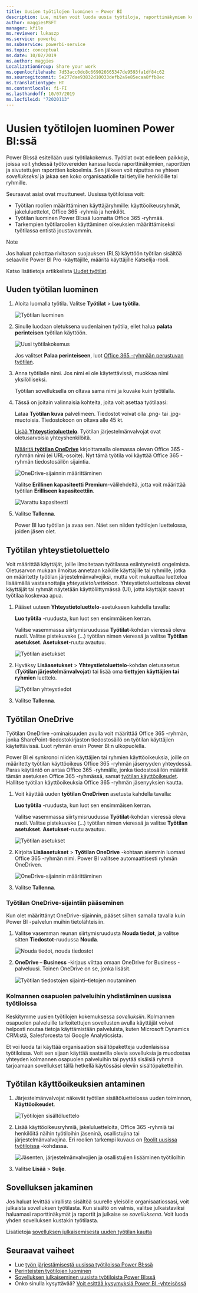 ```yaml
---
title: Uusien työtilojen luominen ̶ Power BI
description: Lue, miten voit luoda uusia työtiloja, raporttinäkymien kokoelmia, raportteja ja sivutettuja raportteja, joiden avulla voit kuvata organisaatiosi keskeisiä mittalukuja.
author: maggiesMSFT
manager: kfile
ms.reviewer: lukaszp
ms.service: powerbi
ms.subservice: powerbi-service
ms.topic: conceptual
ms.date: 10/02/2019
ms.author: maggies
LocalizationGroup: Share your work
ms.openlocfilehash: 7d53acc0dc8c669026665347de9593fa1df84c62
ms.sourcegitcommit: 5e277dae93832d10033defb2a9e85ecaa8ffb8ec
ms.translationtype: HT
ms.contentlocale: fi-FI
ms.lasthandoff: 10/07/2019
ms.locfileid: "72020113"
---
```

# <a name="create-the-new-workspaces-in-power-bi"></a>Uusien työtilojen luominen Power BI:ssä

Power BI:ssä esitellään uusi työtilakokemus. Työtilat ovat edelleen paikkoja, joissa voit yhdessä työtovereiden kanssa luoda raporttinäkymien, raporttien ja sivutettujen raporttien kokoelmia. Sen jälkeen voit niputtaa ne yhteen *sovellukseksi* ja jakaa sen koko organisaatiolle tai tietyille henkilöille tai ryhmille. 

Seuraavat asiat ovat muuttuneet. Uusissa työtiloissa voit:

- Työtilan roolien määrittäminen käyttäjäryhmille: käyttöoikeusryhmät, jakeluluettelot, Office 365 -ryhmiä ja henkilöt.
- Työtilan luominen Power BI:ssä luomatta Office 365 -ryhmää.
- Tarkempien työtilaroolien käyttäminen oikeuksien määrittämiseksi työtilassa entistä joustavammin.

> [!NOTE]
> Jos haluat pakottaa rivitason suojauksen (RLS) käyttöön työtilan sisältöä selaaville Power BI Pro -käyttäjille, määritä käyttäjille Katselija-rooli.

Katso lisätietoja artikkelista [Uudet työtilat](service-new-workspaces.md).

## <a name="create-one-of-the-new-workspaces"></a>Uuden työtilan luominen

1. Aloita luomalla työtila. Valitse **Työtilat** > **Luo työtila**.
   
     ![Työtilan luominen](media/service-create-the-new-workspaces/power-bi-workspace-create.png)

2. Sinulle luodaan oletuksena uudenlainen työtila, ellet halua **palata perinteisen** työtilan käyttöön.
   
     ![Uusi työtilakokemus](media/service-create-the-new-workspaces/power-bi-new-workspace.png)
     
     Jos valitset **Palaa perinteiseen**, luot [Office 365 -ryhmään perustuvan työtilan](service-create-workspaces.md). 

2. Anna työtilalle nimi. Jos nimi ei ole käytettävissä, muokkaa nimi yksilölliseksi.
   
     Työtilan sovelluksella on oltava sama nimi ja kuvake kuin työtilalla.
   
1. Tässä on joitain valinnaisia kohteita, joita voit asettaa työtilaasi:

    Lataa **Työtilan kuva** palvelimeen. Tiedostot voivat olla .png- tai .jpg-muotoisia. Tiedostokoon on oltava alle 45 kt.
    
    [Lisää **Yhteystietoluettelo**](#workspace-contact-list). Työtilan järjestelmänvalvojat ovat oletusarvoisia yhteyshenkilöitä. 
    
    [Määritä **työtilan OneDrive**](#workspace-onedrive) kirjoittamalla olemassa olevan Office 365 -ryhmän nimi (ei URL-osoite). Nyt tämä työtila voi käyttää Office 365 -ryhmän tiedostosäilön sijaintia. 

    ![OneDrive-sijainnin määrittäminen](media/service-create-the-new-workspaces/power-bi-new-workspace-onedrive.png)

    Valitse **Erillinen kapasiteetti** **Premium**-välilehdeltä, jotta voit määrittää työtilan **Erilliseen kapasiteettiin**.
     
    ![Varattu kapasiteetti](media/service-create-the-new-workspaces/power-bi-workspace-premium.png)

1. Valitse **Tallenna**.

    Power BI luo työtilan ja avaa sen. Näet sen niiden työtilojen luettelossa, joiden jäsen olet. 

## <a name="workspace-contact-list"></a>Työtilan yhteystietoluettelo

Voit määrittää käyttäjät, joille ilmoitetaan työtilassa esiintyneistä ongelmista. Oletusarvon mukaan ilmoitus annetaan kaikille käyttäjille tai ryhmille, jotka on määritetty työtilan järjestelmänvalvojiksi, mutta voit mukauttaa luetteloa lisäämällä vastaanottajia *yhteystietoluetteloon*. Yhteystietoluettelossa olevat käyttäjät tai ryhmät näytetään käyttöliittymässä (UI), jotta käyttäjät saavat työtilaa koskevaa apua.

1. Pääset uuteen **Yhteystietoluettelo**-asetukseen kahdella tavalla:

    **Luo työtila** -ruudusta, kun luot sen ensimmäisen kerran.

    Valitse vasemmassa siirtymisruudussa **Työtilat**-kohdan vieressä oleva nuoli. Valitse pistekuvake (...) työtilan nimen vieressä ja valitse **Työtilan asetukset**. **Asetukset**-ruutu avautuu.

    ![Työtilan asetukset](media/service-create-the-new-workspaces/power-bi-workspace-new-settings.png)

2. Hyväksy **Lisäasetukset** > **Yhteystietoluettelo**-kohdan oletusasetus (**Työtilan järjestelmänvalvojat**) tai lisää oma **tiettyjen käyttäjien tai ryhmien** luettelo. 

    ![Työtilan yhteystiedot](media/service-create-the-new-workspaces/power-bi-workspace-contacts.png)

3. Valitse **Tallenna**.

## <a name="workspace-onedrive"></a>Työtilan OneDrive

Työtilan OneDrive -ominaisuuden avulla voit määrittää Office 365 -ryhmän, jonka SharePoint-tiedostokirjaston tiedostosäilö on työtilan käyttäjien käytettävissä. Luot ryhmän ensin Power BI:n ulkopuolella. 

Power BI ei synkronoi niiden käyttäjien tai ryhmien käyttöoikeuksia, joille on määritetty työtilan käyttöoikeus Office 365 -ryhmän jäsenyyden yhteydessä. Paras käytäntö on antaa Office 365 -ryhmälle, jonka tiedostosäilön määritit tämän asetuksen Office 365 -ryhmässä, samat [työtilan käyttöoikeudet](#give-access-to-your-workspace). Hallitse työtilan käyttöoikeuksia Office 365 -ryhmän jäsenyyksien kautta. 

1. Voit käyttää uuden **työtilan OneDriven** asetusta kahdella tavalla:

    **Luo työtila** -ruudusta, kun luot sen ensimmäisen kerran.

    Valitse vasemmassa siirtymisruudussa **Työtilat**-kohdan vieressä oleva nuoli. Valitse pistekuvake (...) työtilan nimen vieressä ja valitse **Työtilan asetukset**. **Asetukset**-ruutu avautuu.

    ![Työtilan asetukset](media/service-create-the-new-workspaces/power-bi-workspace-new-settings.png)

2. Kirjoita **Lisäasetukset** > **Työtilan OneDrive** -kohtaan aiemmin luomasi Office 365 -ryhmän nimi. Power BI valitsee automaattisesti ryhmän OneDriven.

    ![OneDrive-sijainnin määrittäminen](media/service-create-the-new-workspaces/power-bi-new-workspace-onedrive.png)

3. Valitse **Tallenna**.

### <a name="access-the-workspace-onedrive-location"></a>Työtilan OneDrive-sijaintiin pääseminen

Kun olet määrittänyt OneDrive-sijainnin, pääset siihen samalla tavalla kuin Power BI -palvelun muihin tietolähteisiin.

1. Valitse vasemman reunan siirtymisruudusta **Nouda tiedot**, ja valitse sitten **Tiedostot**-ruudussa **Nouda**.

    ![Nouda tiedot, nouda tiedostot](media/service-create-the-new-workspaces/power-bi-get-data-files.png)

1.  **OneDrive – Business** -kirjaus viittaa omaan OneDrive for Business -palveluusi. Toinen OneDrive on se, jonka lisäsit.

    ![Työtilan tiedostojen sijainti ̶ tietojen noutaminen](media/service-create-the-new-workspaces/power-bi-new-workspace-get-data-onedrive.png)

### <a name="connecting-to-third-party-services-in-new-workspaces"></a>Kolmannen osapuolen palveluihin yhdistäminen uusissa työtiloissa

Keskitymme uusien työtilojen kokemuksessa *sovelluksiin*. Kolmannen osapuolen palveluille tarkoitettujen sovellusten avulla käyttäjät voivat helposti noutaa tietoja käyttämistään palveluista, kuten Microsoft Dynamics CRM:stä, Salesforcesta tai Google Analyticsista.

Et voi luoda tai käyttää organisaation sisältöpaketteja uudenlaisissa työtiloissa. Voit sen sijaan käyttää saatavilla olevia sovelluksia ja muodostaa yhteyden kolmannen osapuolen palveluihin tai pyytää sisäisiä ryhmiä tarjoamaan sovellukset tällä hetkellä käytössäsi oleviin sisältöpaketteihin. 

## <a name="give-access-to-your-workspace"></a>Työtilan käyttöoikeuksien antaminen

1. Järjestelmänvalvojat näkevät työtilan sisältöluettelossa uuden toiminnon, **Käyttöoikeudet**.

    ![Työtilojen sisältöluettelo](media/service-create-the-new-workspaces/power-bi-workspace-access-icon.png)

1. Lisää käyttöoikeusryhmiä, jakeluluetteloita, Office 365 -ryhmiä tai henkilöitä näihin työtiloihin jäseninä, osallistujina tai järjestelmänvalvojina. Eri roolien tarkempi kuvaus on [Roolit uusissa työtiloissa](service-new-workspaces.md#roles-in-the-new-workspaces) -kohdassa.

    ![Jäsenten, järjestelmänvalvojien ja osallistujien lisääminen työtiloihin](media/service-create-the-new-workspaces/power-bi-workspace-add-members.png)

9. Valitse **Lisää** > **Sulje**.


## <a name="distribute-an-app"></a>Sovelluksen jakaminen

Jos haluat levittää virallista sisältöä suurelle yleisölle organisaatiossasi, voit julkaista sovelluksen työtilasta.  Kun sisältö on valmis, valitse julkaistaviksi haluamasi raporttinäkymät ja raportit ja julkaise se *sovelluksena*. Voit luoda yhden sovelluksen kustakin työtilasta.

Lisätietoja [sovelluksen julkaisemisesta uuden työtilan kautta](service-create-distribute-apps.md)

## <a name="next-steps"></a>Seuraavat vaiheet
* Lue [työn järjestämisestä uusissa työtiloissa Power BI:ssä](service-new-workspaces.md)
* [Perinteisten työtilojen luominen](service-create-workspaces.md)
* [Sovelluksen julkaiseminen uusista työtiloista Power BI:ssä](service-create-distribute-apps.md)
* Onko sinulla kysyttävää? [Voit esittää kysymyksiä Power BI -yhteisössä](http://community.powerbi.com/)
